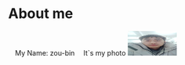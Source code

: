 # About me
&ensp;&ensp;My Name: zou-bin
&ensp;&ensp;It`s my photo
<img src="./img/me.jpg" width="100px" height="50px">

